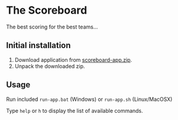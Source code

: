 # The Scoreboard

The best scoring for the best teams...

## Initial installation

1. Download application from [scoreboard-app.zip](https://github.com/jlink-workshop/scoreboard/releases/download/1.0.0-SNAPSHOT/scoreboard-app.zip).
2. Unpack the downloaded zip.

## Usage

Run included `run-app.bat` (Windows) or `run-app.sh` (Linux/MacOSX)

Type `help` or `h` to display the list of available commands.
